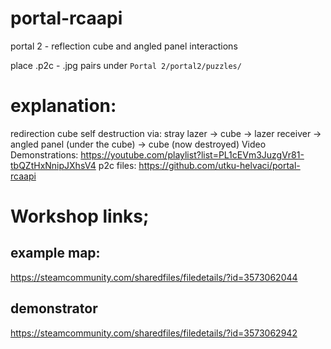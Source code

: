 # portal-rcaapi
portal 2 - reflection cube and angled panel interactions

place .p2c - .jpg pairs under `Portal 2/portal2/puzzles/`

# explanation:
redirection cube self destruction via: stray lazer → cube → lazer receiver → angled panel (under the cube) → cube (now destroyed)
Video Demonstrations: https://youtube.com/playlist?list=PL1cEVm3JuzgVr81-tbQZtHxNnipJXhsV4
p2c files: https://github.com/utku-helvaci/portal-rcaapi

# Workshop links;
## example map:
https://steamcommunity.com/sharedfiles/filedetails/?id=3573062044

## demonstrator
https://steamcommunity.com/sharedfiles/filedetails/?id=3573062942
